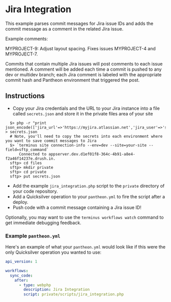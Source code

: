 # Jira Integration #

This example parses commit messages for Jira issue IDs and adds the commit message as a comment in the related Jira issue.

Example comments:

  MYPROJECT-9: Adjust layout spacing.
  Fixes issues MYPROJECT-4 and MYPROJECT-7.

Commits that contain multiple Jira issues will post comments to each issue mentioned. A comment will be added each time a commit is pushed to any dev or multidev branch; each Jira comment is labeled with the appropriate commit hash and Pantheon environment that triggered the post.

## Instructions ##

- Copy your Jira credentials and the URL to your Jira instance into a file called `secrets.json` and store it in the private files area of your site

```shell
  $> php -r "print json_encode(['jira_url'=>'https://myjira.atlassian.net','jira_user'=>'serviceaccount','jira_pass'=>'secret']);" > secrets.json
  # Note, you'll need to copy the secrets into each environment where you want to save commit messages to Jira
  $> `terminus site connection-info --env=dev --site=your-site --field=sftp_command`
      Connected to appserver.dev.d1ef01f8-364c-4b91-a8e4-f2a46f14237e.drush.in.
  sftp> cd files
  sftp> mkdir private
  sftp> cd private
  sftp> put secrets.json

```
- Add the example `jira_integration.php` script to the `private` directory of your code repository.
- Add a Quicksilver operation to your `pantheon.yml` to fire the script after a deploy.
- Push code with a commit message containing a Jira issue ID!

Optionally, you may want to use the `terminus workflows watch` command to get immediate debugging feedback.

### Example `pantheon.yml` ###

Here's an example of what your `pantheon.yml` would look like if this were the only Quicksilver operation you wanted to use:

```yaml
api_version: 1

workflows:
  sync_code:
    after:
      - type: webphp
        description: Jira Integration
        script: private/scripts/jira_integration.php
```
